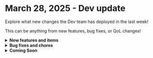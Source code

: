 # March 28, 2025 - Dev update

Explore what new changes the Dev team has deployed in the last week!

This can be anything from new features, bug fixes, or QoL changes!

<details>

<summary><strong>New features and items</strong></summary>

* **App Builder**
  * **New HTML Container Size Settings**\
    You can now customize the size of HTML containers within App Builder.
  * **New Theme and Style Redesign**\
    Updated with a fresh theme and improved styling to enhance the look and usability of pages.
* **Integrations**
  * **Transforms: Any/All**\
    Introduced the ability to evaluate multiple conditions in transforms using “any” or “all.”
  * **Transforms: Map to Attribute**\
    A new transform lets you map one set of data attributes to another.
  * **Transforms: Select Attribute**\
    Easily select specific attributes from incoming data in your transforms.
  * **BitDefender New Companies Endpoint for Organization Mapping**\
    Integrations now leverage the latest companies endpoint for improved org mapping.
  * **Shortcut Integration**\
    Base functionality and required actions for the Shortcut integration have been added.
  * **Traceless Integration**\
    Base functionality and required actions have been implemented for the new Traceless integration.
* **Engine**
  * **Fail API and Engine When Proper Keys Aren't Set**\
    Strengthened encryption requirements in production.
  * **OAuth Exception Handling**\
    Improved error handling for OAuth flows to prevent unexpected overrides and provide clearer failure messages.

</details>

<details>

<summary><strong>Bug fixes and chores</strong></summary>

* **App Builder**
  * **Automatic Creation of Component Instances on Publish**\
    As a prerequisite to synced custom components, when you publish a page, the App Builder automatically creates a corresponding ComponentInstance row, making page management simpler.
  * **Skipping Page Variable Auth Checks if None Found**\
    Prevents potential errors when no page variables require authentication.
  * **Iframe Rendering**\
    Fixed an issue that prevented pages built in App Builder from working correctly inside iframes.
  * **Light Mode Fixes in Page Builder**\
    Resolved styling issues in the Page Builder’s light mode.
* **Forms**
  * Addressed an issue where dropdown and multi-select fields could be overridden by manually inserted query parameters.
* **Integrations**
  * **Google Workspace Admin SDK Pagination**\
    Correctly paginates large results for more accurate data retrieval.
  * **Remove Old Feature Flags**&#x20;
  * **Stripe Integration Null Checks**\
    Resolves issues with missing data when configuring Stripe actions.
  * **Microsoft CSP Consent Check**\
    Accounts for both legacy and modern bundle installations to ensure correct consent checks.
  * **Transforms: Split Text with Default Values**\
    Fixed an error that occurred when using default values while splitting text.
* **Settings**
  * **Feature Preview Setting**\
    Updated checks to ensure correct toggling and visibility of preview features.
* **Workflow Builder**
  * **Error Handling for Importing Bundles**\
    Provides better clarity and stability when importing workflows.
* **Dependencies**
  * **Next.js Upgrade**\
    Updated the Next.js framework to enhance performance and resolve compatibility issues.

</details>

<details>

<summary><strong>Coming Soon</strong></summary>

* Generic GraphQL Request Action to the Rewst Integration
* Improved workflow page and workflow results page search and filter
* Workflow executions dashboard widget
* PowerShell Interpreter

</details>
